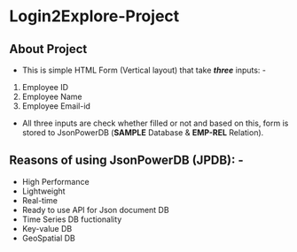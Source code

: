 # Login2Explore-Project

## About Project

- This is simple HTML Form (Vertical layout) that take _**three**_ inputs: -
1. Employee ID
2. Employee Name
3. Employee Email-id

- All three inputs are check whether filled or not and based on this, form is stored to JsonPowerDB (**SAMPLE** Database & **EMP-REL** Relation).



## Reasons of using JsonPowerDB (JPDB): -

- High Performance
- Lightweight
- Real-time
- Ready to use API for Json document DB
- Time Series DB fuctionality
- Key-value DB
- GeoSpatial DB

